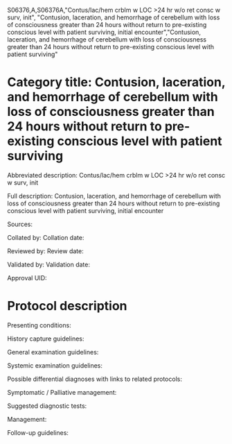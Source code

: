 S06376,A,S06376A,"Contus/lac/hem crblm w LOC >24 hr w/o ret consc w surv, init", "Contusion, laceration, and hemorrhage of cerebellum with loss of consciousness greater than 24 hours without return to pre-existing conscious level with patient surviving, initial encounter","Contusion, laceration, and hemorrhage of cerebellum with loss of consciousness greater than 24 hours without return to pre-existing conscious level with patient surviving"
# Category title: Contusion, laceration, and hemorrhage of cerebellum with loss of consciousness greater than 24 hours without return to pre-existing conscious level with patient surviving

Abbreviated description: Contus/lac/hem crblm w LOC >24 hr w/o ret consc w surv, init

Full description: Contusion, laceration, and hemorrhage of cerebellum with loss of consciousness greater than 24 hours without return to pre-existing conscious level with patient surviving, initial encounter

Sources:

Collated by:
Collation date:

Reviewed by:
Review date:

Validated by:
Validation date:

Approval UID:

# Protocol description

Presenting conditions:

History capture guidelines:

General examination guidelines:

Systemic examination guidelines:

Possible differential diagnoses with links to related protocols:

Symptomatic / Palliative management:

Suggested diagnostic tests:

Management:

Follow-up guidelines:
